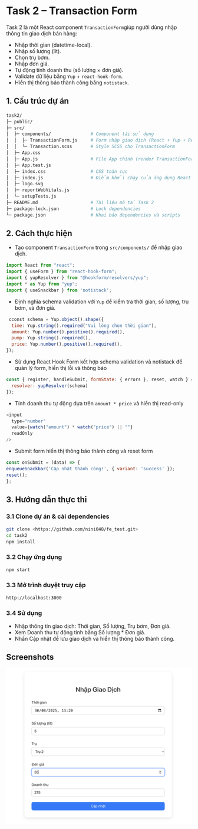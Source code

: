 
# Task 2 – Transaction Form

Task 2 là một React component `TransactionForm`giúp người dùng nhập thông tin giao dịch bán hàng:
- Nhập thời gian (datetime-local).
- Nhập số lượng (lít).
- Chọn trụ bơm.
- Nhập đơn giá.
- Tự động tính doanh thu (số lượng × đơn giá).
- Validate dữ liệu bằng `Yup` + `react-hook-form`.
- Hiển thị thông báo thành công bằng `notistack`.
## 1. Cấu trúc dự án

```bash
task2/
├─ public/            
├─ src/                         
│  ├─ components/               # Component tái sử dụng
│  │  ├─ TransactionForm.js     # Form nhập giao dịch (React + Yup + React Hook Form)
│  │  └─ Transaction.scss       # Style SCSS cho TransactionForm
│  ├─ App.css                  
│  ├─ App.js                    # File App chính (render TransactionForm)
│  ├─ App.test.js              
│  ├─ index.css                 # CSS toàn cục
│  ├─ index.js                  # Điểm khởi chạy của ứng dụng React
│  ├─ logo.svg                  
│  ├─ reportWebVitals.js      
│  └─ setupTests.js             
├─ README.md                    # Tài liệu mô tả Task 2
├─ package-lock.json            # Lock dependencies
└─ package.json                 # Khai báo dependencies và scripts
```

## 2. Cách thực hiện
- Tạo component `TransactionForm` trong `src/components/` để nhập giao dịch.
```javascript
import React from "react";
import { useForm } from "react-hook-form";
import { yupResolver } from "@hookform/resolvers/yup";
import * as Yup from "yup";
import { useSnackbar } from 'notistack';
```
- Định nghĩa schema validation với `Yup` để kiểm tra thời gian, số lượng, trụ bơm, và đơn giá.
```javascript
 cconst schema = Yup.object().shape({
  time: Yup.string().required("Vui lòng chọn thời gian"),
  amount: Yup.number().positive().required(),
  pump: Yup.string().required(),
  price: Yup.number().positive().required(),
});

```
- Sử dụng React Hook Form kết hợp schema validation và notistack để quản lý form, hiển thị lỗi và thông báo
```javascript
const { register, handleSubmit, formState: { errors }, reset, watch } = useForm({
  resolver: yupResolver(schema)
});

```
- Tính doanh thu tự động dựa trên `amount * price` và hiển thị read-only

```javascript
<input
  type="number"
  value={watch("amount") * watch("price") || ""}
  readOnly
/>
  ```
  - Submit form hiển thị thông báo thành công và reset form
  ```javascript
const onSubmit = (data) => {
  enqueueSnackbar('Cập nhật thành công!', { variant: 'success' });
  reset();
};

  ```
## 3. Hướng dẫn thực thi
### 3.1 Clone dự án & cài dependencies
```bash
git clone <https://github.com/nini048/fe_test.git>
cd task2
npm install
```
### 3.2 Chạy ứng dụng
```bash
npm start
```
### 3.3 Mở trình duyệt truy cập
```bash
http://localhost:3000
```
### 3.4 Sử dụng
- Nhập thông tin giao dịch: Thời gian, Số lượng, Trụ bơm, Đơn giá.
- Xem Doanh thu tự động tính bằng Số lượng * Đơn giá.
- Nhấn Cập nhật để lưu giao dịch và hiển thị thông báo thành công.
## Screenshots
![App Screenshot](./screenshots/demo.png)
